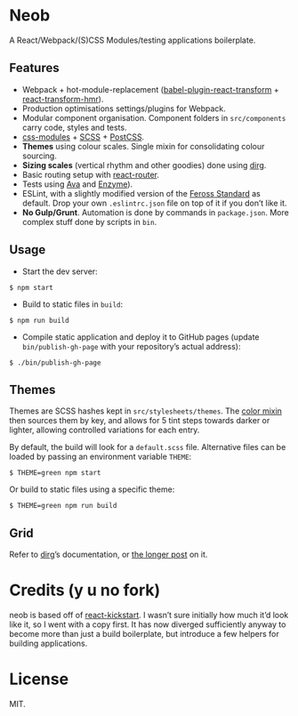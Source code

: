 # Neob

A React/Webpack/(S)CSS Modules/testing applications boilerplate.

## Features

* Webpack + hot-module-replacement ([babel-plugin-react-transform](https://github.com/gaearon/babel-plugin-react-transform) + [react-transform-hmr](https://github.com/gaearon/react-transform-hmr)).
* Production optimisations settings/plugins for Webpack.
* Modular component organisation. Component folders in `src/components` carry code, styles and tests.
* [css-modules](https://github.com/css-modules/css-modules/) + [SCSS](https://github.com/jtangelder/sass-loader) + [PostCSS](https://github.com/postcss/postcss).
* **Themes** using colour scales. Single mixin for consolidating colour sourcing.
* **Sizing scales** (vertical rhythm and other goodies) done using [dirg](https://github.com/juliocesar/dirg).
* Basic routing setup with [react-router](https://github.com/reactjs/react-router).
* Tests using [Ava](https://github.com/avajs/ava/) and [Enzyme](http://airbnb.io/enzyme/)).
* ESLint, with a slightly modified version of the [Feross Standard](https://github.com/feross/standard) as default. Drop your own `.eslintrc.json` file on top of it if you don’t like it.
* **No Gulp/Grunt**. Automation is done by commands in `package.json`. More complex stuff done by scripts in `bin`.

## Usage

* Start the dev server:

```
$ npm start
```

* Build to static files in `build`:

```
$ npm run build
```

* Compile static application and deploy it to GitHub pages (update `bin/publish-gh-page` with your repository’s actual address):

```
$ ./bin/publish-gh-page
```

## Themes

Themes are SCSS hashes kept in `src/stylesheets/themes`. The [color mixin](https://github.com/juliocesar/neob/blob/master/src/stylesheets/color.scss) then sources them by key, and allows for 5 tint steps towards darker or lighter, allowing controlled variations for each entry.

By default, the build will look for a `default.scss` file. Alternative files can be loaded by passing an environment variable `THEME`:

```
$ THEME=green npm start
```

Or build to static files using a specific theme:

```
$ THEME=green npm run build
```
## Grid

Refer to [dirg](https://github.com/juliocesar/dirg)’s documentation, or [the longer post](https://medium.com/@julio_ody/sizing-supra-summa-3701cd075244#.dhlhjf6vy) on it.

# Credits (y u no fork)

neob is based off of [react-kickstart](https://github.com/vesparny/react-kickstart). I wasn’t sure initially how much it’d look like it, so I went with a copy first. It has now diverged sufficiently anyway to become more than just a build boilerplate, but introduce a few helpers for building applications.

# License

MIT.
